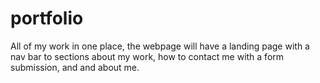 # portfolio
All of my work in one place, the webpage will have a landing page with a nav bar to sections about my work, how to contact me with a form submission, and and about me.
